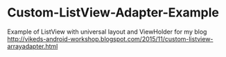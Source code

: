 # Custom-ListView-Adapter-Example
Example of ListView with universal layout and ViewHolder for my blog
http://vikeds-android-workshop.blogspot.com/2015/11/custom-listview-arrayadapter.html
